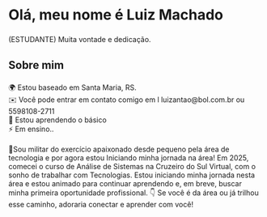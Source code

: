 <h1 align="left">Olá, meu nome é Luiz Machado</h1>

###

<p align="left">(ESTUDANTE) Muita vontade e dedicação.</p>

###

<h2 align="left">Sobre mim</h2>

###

<p align="left">🌍 Estou baseado em Santa Maria, RS.<br>✉️ Você pode entrar em contato comigo em l luizantao@bol.com.br ou 5598108-2711<br>🧠 Estou aprendendo o básico<br>  ⚡ Em ensino.. <br><br>🚀Sou militar do exercício apaixonado desde pequeno pela área de tecnologia e por agora estou Iniciando minha jornada na área! Em 2025, comecei o curso de Análise de Sistemas na Cruzeiro do Sul Virtual, com o sonho de trabalhar com Tecnologias. Estou iniciando minha jornada nesta área e estou animado para continuar aprendendo e, em breve, buscar minha primeira oportunidade profissional. 👇 Se você é da área ou já trilhou esse caminho, adoraria conectar e aprender com você!</p>

###

<h2 align="left"></h2>

###

<div align="left">
</div>

###

